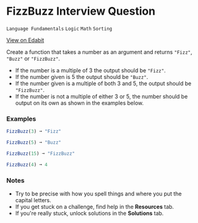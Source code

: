 # FizzBuzz Interview Question

`Language Fundamentals` `Logic` `Math` `Sorting`

[View on Edabit](https://edabit.com/challenge/hoDbsz38GzWwBQ47w)

Create a function that takes a number as an argument and returns `"Fizz"`, `"Buzz"` or `"FizzBuzz"`.

- If the number is a multiple of 3 the output should be `"Fizz"`.
- If the number given is 5 the output should be `"Buzz"`.
- If the number given is a multiple of both 3 and 5, the output should be `"FizzBuzz"`.
- If the number is not a multiple of either 3 or 5, the number should be output on its own as shown in the examples below.

### Examples

```js
FizzBuzz(3) ➞ "Fizz"

FizzBuzz(5) ➞ "Buzz"

FizzBuzz(15) ➞ "FizzBuzz"

FizzBuzz(4) ➞ 4
```

### Notes

- Try to be precise with how you spell things and where you put the capital letters.
- If you get stuck on a challenge, find help in the **Resources** tab.
- If you're really stuck, unlock solutions in the **Solutions** tab.
